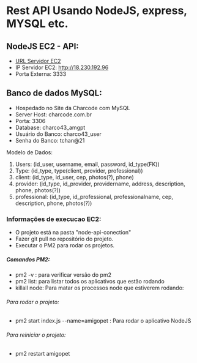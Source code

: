 # Rest API Usando NodeJS, express, MYSQL etc. 

## NodeJS EC2 - API:

- [URL Servidor EC2](http://18.230.192.96:3333/)
- IP Servidor EC2:  http://18.230.192.96
- Porta Externa: 3333

## Banco de dados MySQL:
- Hospedado no Site da Charcode com MySQL
- Server Host: charcode.com.br
- Porta: 3306
- Database: charco43_amgpt
- Usuário do Banco: charco43_user
- Senha do Banco: tchan@21


Modelo de Dados:
1) Users: (id_user, username, email, password, id_type(FK))
2) Type: (id_type, type(client, provider, professional))
3) client: (id_type, id_user, cep, photos(?), phone)
4) provider: (id_type, id_provider, providername, address, description, phone, photos(?))
5) professional: (id_type, id_professional, professionalname, cep, description, phone, photos(?))


### Informações de execucao EC2:
- O projeto está na pasta "node-api-conection"
- Fazer git pull no repositório do projeto.
- Executar o PM2 para rodar os projetos.

##### Comandos PM2:
- pm2 -v : para verificar versão do pm2
- pm2 list: para listar todos os aplicativos que estão rodando
- killall node: Para matar os processos node que estiverem rodando:

###### Para rodar o projeto:
- pm2 start index.js --name=amigopet : Para rodar o aplicativo NodeJS

###### Para reiniciar o projeto:
- pm2 restart amigopet




